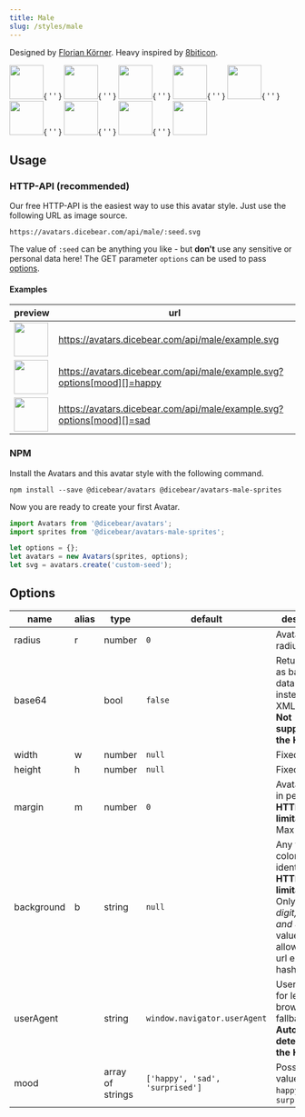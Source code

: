 ```yaml
---
title: Male
slug: /styles/male
---
```


Designed by <a href="https://github.com/FlorianKoerner">Florian Körner</a>. Heavy inspired by [8biticon](https://github.com/matveyco/8biticon).

<p>
    <img src="https://avatars.dicebear.com/api/male/1.svg" width="60" />{ ' ' }
    <img src="https://avatars.dicebear.com/api/male/2.svg" width="60" />{ ' ' }
    <img src="https://avatars.dicebear.com/api/male/3.svg" width="60" />{ ' ' }
    <img src="https://avatars.dicebear.com/api/male/4.svg" width="60" />{ ' ' }
    <img src="https://avatars.dicebear.com/api/male/5.svg" width="60" />{ ' ' }
    <img src="https://avatars.dicebear.com/api/male/6.svg" width="60" />{ ' ' }
    <img src="https://avatars.dicebear.com/api/male/7.svg" width="60" />{ ' ' }
    <img src="https://avatars.dicebear.com/api/male/8.svg" width="60" />{ ' ' }
    <img src="https://avatars.dicebear.com/api/male/9.svg" width="60" />
</p>

## Usage

### HTTP-API (recommended)

Our free HTTP-API is the easiest way to use this avatar style. Just use the following URL as image source.

    https://avatars.dicebear.com/api/male/:seed.svg

The value of `:seed` can be anything you like - but **don't** use any sensitive or personal data here! The GET parameter
`options` can be used to pass [options](#options).

#### Examples

| preview                                                                                          | url                                                                     |
| ------------------------------------------------------------------------------------------------ | ----------------------------------------------------------------------- |
| <img src="https://avatars.dicebear.com/api/male/example.svg" width="60" />                       | https://avatars.dicebear.com/api/male/example.svg                       |
| <img src="https://avatars.dicebear.com/api/male/example.svg?options[mood][]=happy" width="60" /> | https://avatars.dicebear.com/api/male/example.svg?options[mood][]=happy |
| <img src="https://avatars.dicebear.com/api/male/example.svg?options[mood][]=sad" width="60" />   | https://avatars.dicebear.com/api/male/example.svg?options[mood][]=sad   |

### NPM

Install the Avatars and this avatar style with the following command.

    npm install --save @dicebear/avatars @dicebear/avatars-male-sprites

Now you are ready to create your first Avatar.

```js
import Avatars from '@dicebear/avatars';
import sprites from '@dicebear/avatars-male-sprites';

let options = {};
let avatars = new Avatars(sprites, options);
let svg = avatars.create('custom-seed');
```

## Options

| name       | alias | type             | default                         | description                                                                                                                                         |
| ---------- | ----- | ---------------- | ------------------------------- | --------------------------------------------------------------------------------------------------------------------------------------------------- |
| radius     | r     | number           | `0`                             | Avatar border radius                                                                                                                                |
| base64     |       | bool             | `false`                         | Return avatar as base64 data uri instead of XML <br /> **Not supported by the HTTP API**                                                            |
| width      | w     | number           | `null`                          | Fixed width                                                                                                                                         |
| height     | h     | number           | `null`                          | Fixed height                                                                                                                                        |
| margin     | m     | number           | `0`                             | Avatar margin in percent<br /> **HTTP-API limitation** Max value `25`                                                                               |
| background | b     | string           | `null`                          | Any valid color identifier<br /> **HTTP-API limitation** Only hex _(3-digit, 6-digit and 8-digit)_ values are allowed. Use url encoded hash: `%23`. |
| userAgent  |       | string           | `window.navigator.userAgent`    | User-Agent for legacy browser fallback<br /> **Automatically detected by the HTTP API**                                                             |
| mood       |       | array of strings | `['happy', 'sad', 'surprised']` | Possible values: `sad`, `happy`, `surprised`                                                                                                        |
